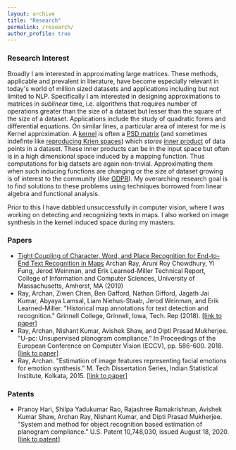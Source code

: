 ```yaml
---
layout: archive
title: "Research"
permalink: /research/
author_profile: true
---
```


### Research Interest

Broadly I am interested in approximating large matrices. These methods, applicable and prevalent in literature, have become especially relevant in today's world of million sized datasets and applications including but not limited to NLP. Specifically I am interested in designing approximations to matrices in *sublinear* time, i.e. algorithms that requires number of operations greater than the size of a dataset but lesser than the square of the size of a dataset. Applications include the study of quadratic forms and differential equations. On similar lines, a particular area of interest for me is Kernel approximation. A [kernel](https://arxiv.org/pdf/math/0701907.pdf) is often a [PSD matrix](https://onlinelibrary.wiley.com/doi/pdf/10.1002/9780470173862.app3) (and sometimes indefinte like [reproducing Krien spaces](https://arxiv.org/pdf/1309.2393.pdf)) which *stores* [inner product](https://mathworld.wolfram.com/InnerProduct.html) of data points in a dataset. These inner products can be in the input space but often is in a high dimensional space induced by a mapping function. Thus computations for big datsets are again non-trivial. Approximating them when such inducing functions are changing or the size of dataset growing is of interest to the community (like [GDPR](https://gdpr-info.eu)). My overarching research goal is to find solutions to these problems using techniques borrowed from linear algebra and functional analysis.

Prior to this I have dabbled unsuccessfully in computer vision, where I was working on detecting and recognizing texts in maps. I also worked on image synthesis in the kernel induced space during my masters.

### Papers

* [Tight Coupling of Character, Word, and Place Recognition for End-to-End Text Recognition in Maps](https://web.cs.umass.edu/publication/docs/2019/UM-CS-2019-003.pdf)
Archan Ray, Aruni Roy Chowdhury, Yi Fung, Jerod Weinman, and Erik Learned-Miller
Technical Report, College of     Information and Computer Sciences, University of Massachusetts, Amherst, MA (2019)
* Ray, Archan, Ziwen Chen, Ben Gafford, Nathan Gifford, Jagath Jai Kumar, Abyaya Lamsal, Liam Niehus-Staab, Jerod Weinman, and Erik Learned-Miller. "Historical map annotations for text detection and recognition." Grinnell College, Grinnell, Iowa, Tech. Rep (2018). [[link to paper]](https://weinman.cs.grinnell.edu/~weinman/data/complete-map-dataset.pdf)
* Ray, Archan, Nishant Kumar, Avishek Shaw, and Dipti Prasad Mukherjee. "U-pc: Unsupervised planogram compliance." In Proceedings of the European Conference on Computer Vision (ECCV), pp. 586-600. 2018. [[link to paper]](http://openaccess.thecvf.com/content_ECCV_2018/papers/Archan_Ray_U-PC_Unsupervised_Planogram_ECCV_2018_paper.pdf)
* Ray, Archan. "Estimation of image features representing facial emotions for emotion synthesis." M. Tech Dissertation Series, Indian Statistical Institute, Kolkata, 2015. [[link to paper]](http://library.isical.ac.in:8080/jspui/bitstream/10263/6487/1/DISS-330.pdf)

### Patents

* Pranoy Hari, Shilpa Yadukumar Rao, Rajashree Ramakrishnan, Avishek Kumar Shaw, Archan Ray, Nishant Kumar, and Dipti Prasad Mukherjee. "System and method for object recognition based estimation of planogram compliance." U.S. Patent 10,748,030, issued August 18, 2020. [[link to patent]](https://patentimages.storage.googleapis.com/73/44/a8/3bfb3d247b7fc8/US10748030.pdf)
